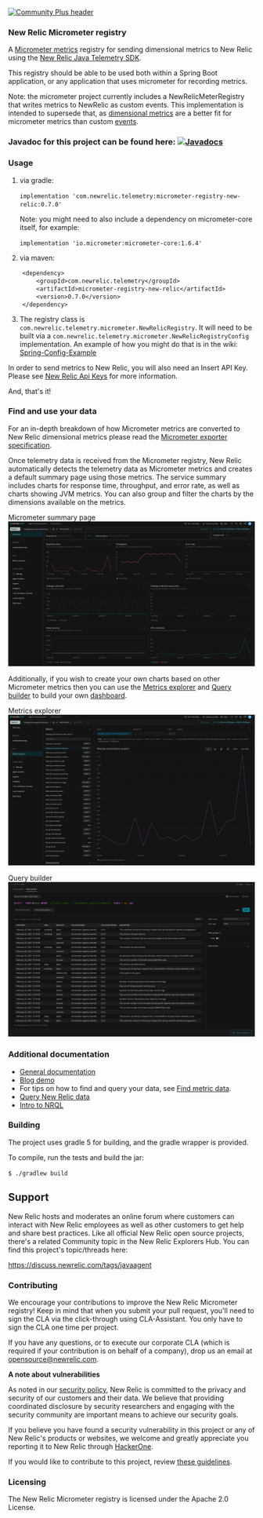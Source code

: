 [![Community Plus header](https://github.com/newrelic/opensource-website/raw/master/src/images/categories/Community_Plus.png)](https://opensource.newrelic.com/oss-category/#community-plus)

### New Relic Micrometer registry

A [Micrometer metrics](https://micrometer.io/) registry for sending dimensional metrics to New Relic using the [New Relic Java Telemetry SDK](https://github.com/newrelic/newrelic-telemetry-sdk-java).

This registry should be able to be used both within a Spring Boot application, or any application that uses
micrometer for recording metrics.

Note: the micrometer project currently includes a NewRelicMeterRegistry that writes metrics to NewRelic as 
custom events. This implementation is intended to supersede that, as [dimensional metrics](https://docs.newrelic.com/docs/using-new-relic/data/understand-data/new-relic-data-types#dimensional-metrics) are a better fit for micrometer metrics than custom [events](https://docs.newrelic.com/docs/using-new-relic/data/understand-data/new-relic-data-types#events-new-relic). 

### Javadoc for this project can be found here: [![Javadocs][javadoc-image]][javadoc-url]

[javadoc-image]: https://www.javadoc.io/badge/com.newrelic.telemetry/micrometer-registry-new-relic.svg
[javadoc-url]: https://www.javadoc.io/doc/com.newrelic.telemetry/micrometer-registry-new-relic

### Usage

1) via gradle: 
  
    `implementation 'com.newrelic.telemetry:micrometer-registry-new-relic:0.7.0'`

    Note: you might need to also include a dependency on micrometer-core itself, for example:

    `implementation 'io.micrometer:micrometer-core:1.6.4'`
    
2) via maven:

```
    <dependency>
        <groupId>com.newrelic.telemetry</groupId>
        <artifactId>micrometer-registry-new-relic</artifactId>
        <version>0.7.0</version>
    </dependency>
```

3) The registry class is `com.newrelic.telemetry.micrometer.NewRelicRegistry`. 
It will need to be built via a `com.newrelic.telemetry.micrometer.NewRelicRegistryConfig` implementation. An example of how you might do that is in the wiki: [Spring-Config-Example](https://github.com/newrelic/micrometer-registry-newrelic/wiki/Spring-Config-Example)

In order to send metrics to New Relic, you will also need an Insert API Key. Please see [New Relic Api Keys](https://docs.newrelic.com/docs/apis/get-started/intro-apis/types-new-relic-api-keys#) for more information.

And, that's it!

### Find and use your data

For an in-depth breakdown of how Micrometer metrics are converted to New Relic dimensional metrics please read the [Micrometer exporter specification](https://github.com/newrelic/newrelic-exporter-specs/tree/master/micrometer).

Once telemetry data is received from the Micrometer registry, New Relic automatically detects the telemetry data as Micrometer metrics and creates a default summary page using those metrics. The service summary includes charts for response time, throughput, and error rate, as well as charts showing JVM metrics. You can also group and filter the charts by the dimensions available on the metrics.

Micrometer summary page
![Micrometer summary page](images/micrometer-nerdlet.png)

Additionally, if you wish to create your own charts based on other Micrometer metrics then you can use the [Metrics explorer](https://docs.newrelic.com/docs/insights/use-insights-ui/explore-data/metric-explorer-search-chart-metric-timeslice-data) and [Query builder](https://docs.newrelic.com/docs/query-your-data/explore-query-data/query-builder/introduction-query-builder) to build your own [dashboard](https://docs.newrelic.com/docs/query-your-data/explore-query-data/dashboards/introduction-dashboards).

Metrics explorer
![](images/metrics-explorer.png)

Query builder
![](images/query-builder.png)

### Additional documentation

* [General documentation](https://docs.newrelic.com/docs/integrations/open-source-telemetry-integrations/micrometer/micrometer-metrics-registry)
* [Blog demo](https://blog.newrelic.com/product-news/how-to-monitor-spring-boot-applications-using-micrometer-metrics/)
* For tips on how to find and query your data, see [Find metric data](https://docs.newrelic.com/docs/data-ingest-apis/get-data-new-relic/metric-api/introduction-metric-api#find-data).
* [Query New Relic data](https://docs.newrelic.com/docs/using-new-relic/data/understand-data/query-new-relic-data)
* [Intro to NRQL](https://docs.newrelic.com/docs/query-data/nrql-new-relic-query-language/getting-started/introduction-nrql)

### Building

The project uses gradle 5 for building, and the gradle wrapper is provided.

To compile, run the tests and build the jar:

`$ ./gradlew build`

## Support

New Relic hosts and moderates an online forum where customers can interact with New Relic employees as well as other customers to get help and share best practices. Like all official New Relic open source projects, there's a related Community topic in the New Relic Explorers Hub. You can find this project's topic/threads here:

https://discuss.newrelic.com/tags/javaagent

### Contributing

We encourage your contributions to improve the New Relic Micrometer registry! Keep in mind that when you submit your pull request, you'll need to sign the CLA via the click-through using CLA-Assistant. You only have to sign the CLA one time per project.

If you have any questions, or to execute our corporate CLA (which is required if your contribution is on behalf of a company), drop us an email at opensource@newrelic.com.

**A note about vulnerabilities**

As noted in our [security policy](../../security/policy), New Relic is committed to the privacy and security of our customers and their data. We believe that providing coordinated disclosure by security researchers and engaging with the security community are important means to achieve our security goals.

If you believe you have found a security vulnerability in this project or any of New Relic's products or websites, we welcome and greatly appreciate you reporting it to New Relic through [HackerOne](https://hackerone.com/newrelic).

If you would like to contribute to this project, review [these guidelines](./CONTRIBUTING.md).

### Licensing

The New Relic Micrometer registry is licensed under the Apache 2.0 License.
